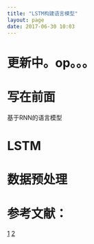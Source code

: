 ```yaml
---
title: "LSTM构建语言模型"
layout: page
date: 2017-06-30 10:03
---
```

# 更新中。op。。。
# 写在前面
基于RNN的语言模型

# LSTM


# 数据预处理

# 

# 参考文献：
[1](http://www.cnblogs.com/LittleHann/p/6442161.html)
[2](http://tracholar.github.io/wiki/machine-learning/keras.html)